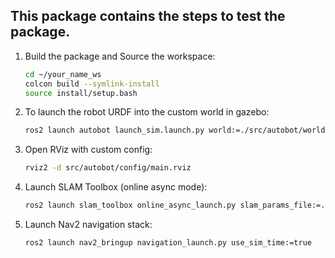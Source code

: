 ## This package contains the steps to test the package. 

1. Build the package and Source the workspace:
   
   ``` bash
   cd ~/your_name_ws
   colcon build --symlink-install
   source install/setup.bash
    ```

2. To launch the robot URDF into the custom world in gazebo:
   ``` bash
   ros2 launch autobot launch_sim.launch.py world:=./src/autobot/worlds/warehouse.world
    ```

3. Open RViz with custom config: 
   ``` bash
   rviz2 -d src/autobot/config/main.rviz
    ```

4. Launch SLAM Toolbox (online async mode):
   ``` bash
   ros2 launch slam_toolbox online_async_launch.py slam_params_file:=./src/autobot/config/mapper_params_online_async.yaml use_sim_time:=true
    ```
5. Launch Nav2 navigation stack:
   ``` bash
   ros2 launch nav2_bringup navigation_launch.py use_sim_time:=true
    ```
